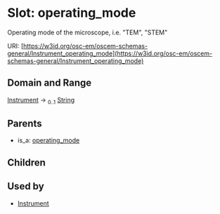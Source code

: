 
# Slot: operating_mode

Operating mode of the microscope, i.e. "TEM", "STEM"

URI: [https://w3id.org/osc-em/oscem-schemas-general/Instrument_operating_mode](https://w3id.org/osc-em/oscem-schemas-general/Instrument_operating_mode)


## Domain and Range

[Instrument](Instrument.md) &#8594;  <sub>0..1</sub> [String](types/String.md)

## Parents

 *  is_a: [operating_mode](operating_mode.md)

## Children


## Used by

 * [Instrument](Instrument.md)
